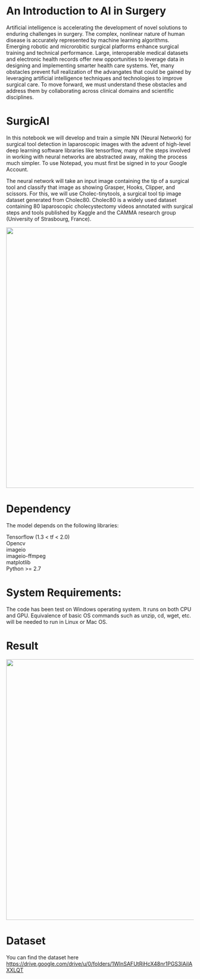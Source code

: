 # An Introduction to AI in Surgery
Artificial intelligence is accelerating the development of novel solutions to enduring challenges in surgery. The complex, nonlinear nature of human disease is accurately represented by machine learning algorithms. Emerging robotic and microrobitic surgical platforms enhance surgical training and technical performance. Large, interoperable medical datasets and electronic health records offer new opportunities to leverage data in designing and implementing smarter health care systems. Yet, many obstacles prevent full realization of the advangates that could be gained by leveraging artificial intelligence techniques and technologies to improve surgical care. 
To move forward, we must understand these obstacles and address them by collaborating across clinical domains and scientific disciplines.
# SurgicAI
In this notebook we will develop and train a simple NN (Neural Network) for surgical tool detection in laparoscopic images with the advent of high-level deep learning software libraries like tensorflow, many of the steps involved in working with neural networks are abstracted away, making the process much simpler. 
To use Notepad, you must first be signed in to your Google Account.

The neural network will take an input image containing the tip of a surgical tool and classify that image as showing Grasper, Hooks, Clipper, and scissors. 
For this, we will use Cholec-tinytools, a surgical tool tip image dataset generated from Cholec80. Cholec80 is a widely used dataset containing 80 laparoscopic cholecystectomy videos annotated with surgical steps and tools published by Kaggle and the CAMMA research group (University of Strasbourg, France).


<img src="https://github.com/ChelbiAhmed99/SurgicalIA/blob/main/dataset.png" width="700" heigh="700">

# Dependency
The model depends on the following libraries:  

Tensorflow (1.3 < tf < 2.0)   
Opencv   
imageio   
imageio-ffmpeg   
matplotlib   
Python >= 2.7
# System Requirements:

The code has been test on Windows operating system. It runs on both CPU and GPU. Equivalence of basic OS commands such as unzip, cd, wget, etc. will be needed to run in Linux or Mac OS.
# Result  
<img src="https://github.com/ChelbiAhmed99/SurgicalIA/blob/main/result.png" width="700" heigh="700">  

# Dataset  

You can find the dataset here https://drive.google.com/drive/u/0/folders/1WlnSAFUtRiHcX48nr1PGS3lAiIAXXLQT
